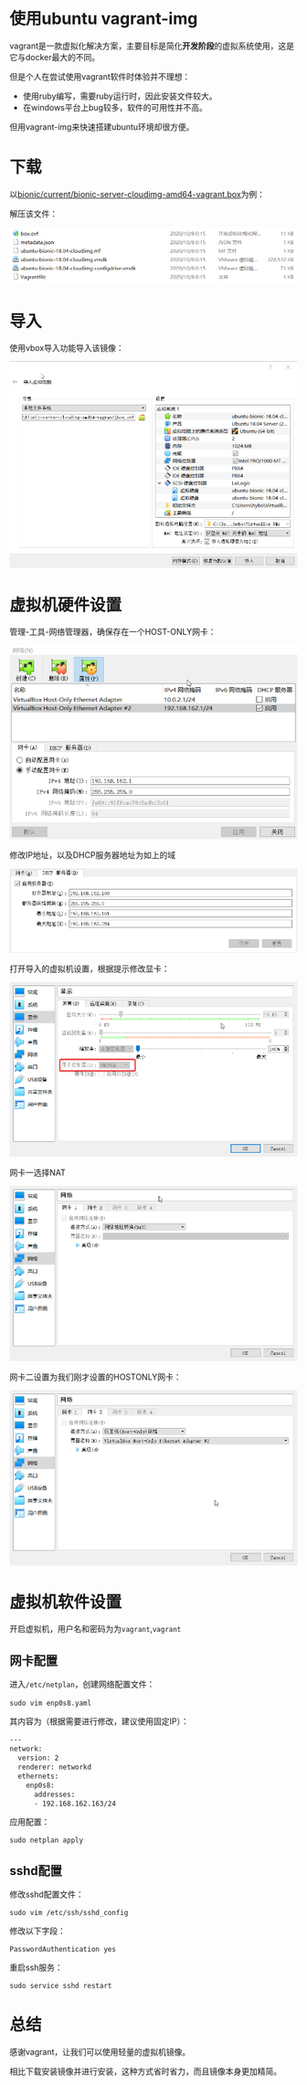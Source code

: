# 使用ubuntu vagrant-img

vagrant是一款虚拟化解决方案，主要目标是简化**开发阶段**的虚拟系统使用，这是它与docker最大的不同。

但是个人在尝试使用vagrant软件时体验并不理想：

- 使用ruby编写，需要ruby运行时，因此安装文件较大。
- 在windows平台上bug较多，软件的可用性并不高。

但用vagrant-img来快速搭建ubuntu环境却很方便。
# 下载

以[bionic/current/bionic-server-cloudimg-amd64-vagrant.box](http://cloud-images.ubuntu.com/bionic/current/bionic-server-cloudimg-amd64-vagrant.box)为例：

解压该文件：

![](_images/20201011140213583_18927.png)

# 导入

使用vbox导入功能导入该镜像：

![](_images/20201011140317284_31726.png)

# 虚拟机硬件设置

管理-工具-网络管理器，确保存在一个HOST-ONLY网卡：

![](_images/20201011140542353_4169.png)

修改IP地址，以及DHCP服务器地址为如上的域

![](_images/Pasted%20image%2020240326231145.png)

打开导入的虚拟机设置，根据提示修改显卡：

![](_images/20201011140716207_30053.png)

网卡一选择NAT

![](_images/20201011140738469_15354.png)

网卡二设置为我们刚才设置的HOSTONLY网卡：

![](_images/20201011140819325_12587.png)
# 虚拟机软件设置

开启虚拟机，用户名和密码为为`vagrant`,`vagrant`

## 网卡配置

进入`/etc/netplan`，创建网络配置文件：

`sudo vim enp0s8.yaml`

其内容为（根据需要进行修改，建议使用固定IP）：

```
---
network:
  version: 2
  renderer: networkd
  ethernets:
    enp0s8:
      addresses:
      - 192.168.162.163/24
```

应用配置：

```
sudo netplan apply
```

## sshd配置

修改sshd配置文件：

```
sudo vim /etc/ssh/sshd_config
```

修改以下字段：

```
PasswordAuthentication yes
```

重启ssh服务：

```
sudo service sshd restart
```

# 总结

感谢vagrant，让我们可以使用轻量的虚拟机镜像。

相比下载安装镜像并进行安装，这种方式省时省力，而且镜像本身更加精简。
